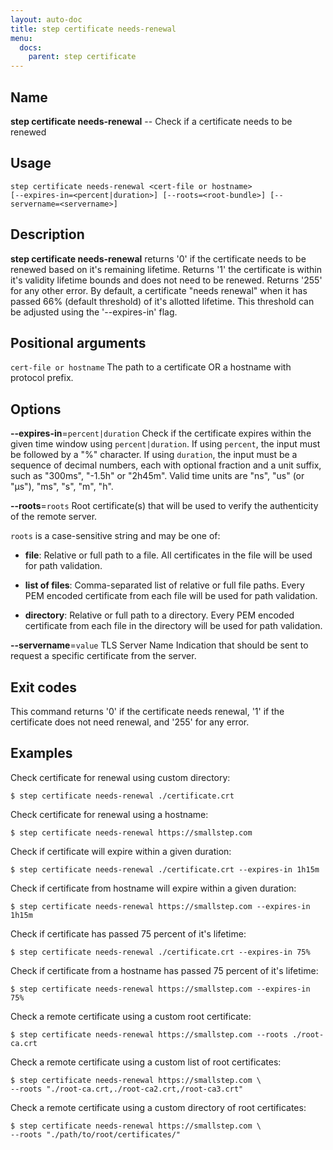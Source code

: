 ```yaml
---
layout: auto-doc
title: step certificate needs-renewal
menu:
  docs:
    parent: step certificate
---
```


## Name
**step certificate needs-renewal** -- Check if a certificate needs to be renewed

## Usage

```raw
step certificate needs-renewal <cert-file or hostname>
[--expires-in=<percent|duration>] [--roots=<root-bundle>] [--servername=<servername>]
```

## Description

**step certificate needs-renewal** returns '0' if the certificate needs
to be renewed based on it's remaining lifetime. Returns '1' the certificate is
within it's validity lifetime bounds and does not need to be renewed. Returns
'255' for any other error. By default, a certificate "needs renewal" when it has
passed 66% (default threshold) of it's allotted lifetime. This threshold can be
adjusted using the '--expires-in' flag.

## Positional arguments

`cert-file or hostname`
The path to a certificate OR a hostname with protocol prefix.

## Options


**--expires-in**=`percent|duration`
Check if the certificate expires within the given time window
using `percent|duration`. If using `percent`, the input must be followed by a "%"
character. If using `duration`, the input must be a sequence of decimal numbers,
each with optional fraction and a unit suffix, such as "300ms", "-1.5h" or "2h45m".
Valid time units are "ns", "us" (or "µs"), "ms", "s", "m", "h".

**--roots**=`roots`
Root certificate(s) that will be used to verify the
authenticity of the remote server.

`roots` is a case-sensitive string and may be one of:

- **file**: Relative or full path to a file. All certificates in the file will be used for path validation.

- **list of files**: Comma-separated list of relative or full file paths. Every PEM encoded certificate from each file will be used for path validation.

- **directory**: Relative or full path to a directory. Every PEM encoded certificate from each file in the directory will be used for path validation.

**--servername**=`value`
TLS Server Name Indication that should be sent to request a specific certificate from the server.

## Exit codes

This command returns '0' if the certificate needs renewal, '1' if the
certificate does not need renewal, and '255' for any error.

## Examples

Check certificate for renewal using custom directory:
```shell
$ step certificate needs-renewal ./certificate.crt
```

Check certificate for renewal using a hostname:
```shell
$ step certificate needs-renewal https://smallstep.com
```

Check if certificate will expire within a given duration:
```shell
$ step certificate needs-renewal ./certificate.crt --expires-in 1h15m
```

Check if certificate from hostname will expire within a given duration:
```shell
$ step certificate needs-renewal https://smallstep.com --expires-in 1h15m
```

Check if certificate has passed 75 percent of it's lifetime:
```shell
$ step certificate needs-renewal ./certificate.crt --expires-in 75%
```

Check if certificate from a hostname has passed 75 percent of it's lifetime:
```shell
$ step certificate needs-renewal https://smallstep.com --expires-in 75%
```

Check a remote certificate using a custom root certificate:
```shell
$ step certificate needs-renewal https://smallstep.com --roots ./root-ca.crt
```

Check a remote certificate using a custom list of root certificates:
```shell
$ step certificate needs-renewal https://smallstep.com \
--roots "./root-ca.crt,./root-ca2.crt,/root-ca3.crt"
```

Check a remote certificate using a custom directory of root certificates:
```shell
$ step certificate needs-renewal https://smallstep.com \
--roots "./path/to/root/certificates/"
```


